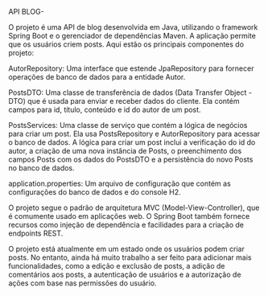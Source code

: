 API BLOG-

O projeto é uma API de blog desenvolvida em Java, utilizando o framework Spring Boot e o gerenciador de dependências Maven. A aplicação permite que os usuários criem posts.
Aqui estão os principais componentes do projeto:

AutorRepository: Uma interface que estende JpaRepository para fornecer operações de banco de dados para a entidade Autor.

PostsDTO: Uma classe de transferência de dados (Data Transfer Object - DTO) que é usada para enviar e receber dados do cliente. Ela contém campos para id, título, conteúdo e id do autor de um post.

PostsServices: Uma classe de serviço que contém a lógica de negócios para criar um post. Ela usa PostsRepository e AutorRepository para acessar o banco de dados. A lógica para criar um post inclui a verificação do id do autor, a criação de uma nova instância de Posts,
o preenchimento dos campos Posts com os dados do PostsDTO e a persistência do novo Posts no banco de dados. 

application.properties: Um arquivo de configuração que contém as configurações do banco de dados e do console H2. 

O projeto segue o padrão de arquitetura MVC (Model-View-Controller), que é comumente usado em aplicações web.
O Spring Boot também fornece recursos como injeção de dependência e facilidades para a criação de endpoints REST.

O projeto está atualmente em um estado onde os usuários podem criar posts. No entanto, ainda há muito trabalho a ser feito para adicionar mais funcionalidades, como a edição e exclusão de posts, 
a adição de comentários aos posts, a autenticação de usuários e a autorização de ações com base nas permissões do usuário.




